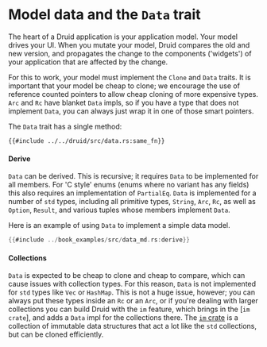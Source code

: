 # Model data and the `Data` trait

The heart of a Druid application is your application model. Your model drives
your UI. When you mutate your model, Druid compares the old and new version,
and propagates the change to the components ('widgets') of your application that
are affected by the change.

For this to work, your model must implement the `Clone` and `Data` traits. It
is important that your model be cheap to clone; we encourage the use of
reference counted pointers to allow cheap cloning of more expensive types. `Arc`
and `Rc` have blanket `Data` impls, so if you have a type that does not
implement `Data`, you can always just wrap it in one of those smart pointers.

The `Data` trait has a single method:

```rust,no_run,noplaypen
{{#include ../../druid/src/data.rs:same_fn}}
```

#### Derive

`Data` can be derived. This is recursive; it requires `Data` to be implemented
for all members. For 'C style' enums (enums where no variant has any fields)
this also requires an implementation of `PartialEq`. `Data` is implemented for
a number of `std` types, including all primitive types, `String`, `Arc`, `Rc`,
as well as `Option`, `Result`, and various tuples whose members implement
`Data`.

Here is an example of using `Data` to implement a simple data model.

```rust
{{#include ../book_examples/src/data_md.rs:derive}}
```

#### Collections

`Data` is expected to be cheap to clone and cheap to compare, which can cause
issues with collection types. For this reason, `Data` is not implemented for
`std` types like `Vec` or `HashMap`. This is not a huge issue, however; you can
always put these types inside an `Rc` or an `Arc`, or if you're dealing with
larger collections you can build Druid with the `im` feature, which brings in
the [`im crate`], and adds a `Data` impl for the collections there. The [`im`
crate] is a collection of immutable data structures that act a lot like the `std`
collections, but can be cloned efficiently.


[`im` crate]: https://docs.rs/im
